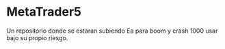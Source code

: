 # MetaTrader5
Un repositorio donde se estaran subiendo Ea para boom y crash 1000 usar bajo su propio riesgo.
